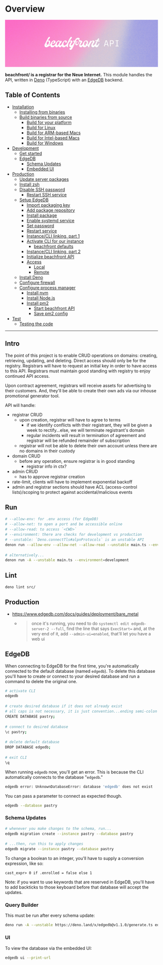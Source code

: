 # Overview

![](banner.png "beachfront api banner")

**beachfront/ is a registrar for the Neue Internet.** This module handles the API, written in [Deno](https://deno.land) (TypeScript) with an [EdgeDB](https://edgedb.com) backend.



## Table of Contents

- [Installation](./doc/INSTALLATION.md#installation)
  - [Installing from binaries](./doc/INSTALLATION.md#installing-from-binaries)
  - [Build binaries from source](./doc/INSTALLATION.md#build-binaries-from-source)
    - [Build for your platform](./doc/INSTALLATION.md#build-for-your-platform)
    - [Build for Linux](./doc/INSTALLATION.md#build-for-linux)
    - [Build for ARM-based Macs](./doc/INSTALLATION.md#build-for-arm-based-macs)
    - [Build for Intel-based Macs](./doc/INSTALLATION.md#build-for-intel-based-macs)
    - [Build for Windows](./doc/INSTALLATION.md#build-for-windows)
- [Development](./doc/DEVELOPMENT.md#development)
  - [Get started](./doc/DEVELOPMENT.md#get-started)
  - [EdgeDB](./doc/DEVELOPMENT.md#edgedb)
    - [Schema Updates](./doc/DEVELOPMENT.md#schema-updates)
    - [Embedded UI](./doc/DEVELOPMENT.md#ui)
- [Production](./doc/PRODUCTION.md#production)
  - [Update server packages](./doc/PRODUCTION.md#update-server-packages)
  - [Install zsh](./doc/PRODUCTION.md#install-zsh)
  - [Disable SSH password](./doc/PRODUCTION.md#disable-ssh-password)
    - [Restart SSH service](./doc/PRODUCTION.md#restart-ssh-service)
  - [Setup EdgeDB](./doc/PRODUCTION.md#setup-edgedb)
    - [Import packaging key](./doc/PRODUCTION.md#import-packaging-key)
    - [Add package repository](./doc/PRODUCTION.md#add-package-repository)
    - [Install package](./doc/PRODUCTION.md#install-package)
    - [Enable systemd service](./doc/PRODUCTION.md#enable-systemd-service)
    - [Set password](./doc/PRODUCTION.md#set-password)
    - [Restart service](./doc/PRODUCTION.md#restart-service)
    - [Instance/CLI linking, part 1](./doc/PRODUCTION.md#instancecli-linking-part-1)
    - [Activate CLI for our instance](./doc/PRODUCTION.md#activate-cli-for-our-instance)
      - [beachfront defaults](./doc/PRODUCTION.md#beachfront-defaults)
    - [Instance/CLI linking, part 2](./doc/PRODUCTION.md#instancecli-linking-part-2)
    - [Initialize beachfront API](./doc/PRODUCTION.md#initialize-beachfront)
    - [Access](./doc/PRODUCTION.md#access)
      - [Local](./doc/PRODUCTION.md#local)
      - [Remote](./doc/PRODUCTION.md#remote)
  - [Install Deno](./doc/PRODUCTION.md#install-deno)
  - [Configure firewall](./doc/PRODUCTION.md#configure-firewall)
  - [Configure process manager](./doc/PRODUCTION.md#configure-process-manager)
    - [Install nvm](./doc/PRODUCTION.md#install-nvm)
    - [Install Node.js](./doc/PRODUCTION.md#install-nodejs)
    - [Install pm2](./doc/PRODUCTION.md#install-pm2)
      - [Start beachfront API](./doc/PRODUCTION.md#start-api)
      - [Save pm2 config](./doc/PRODUCTION.md#save-pm2-config)
- [Test](./doc/TEST.md#test)
  - [Testing the code](./doc/TEST.md#testing-the-code)

---

## Intro

The point of this project is to enable CRUD operations on domains: creating, retrieving, updating, and deleting. Direct access should only be for the registry. Registrars will have to request an initial key in order to have access to this API. Registrars must maintain good standing with registry to enjoy continued API access.

Upon contract agreement, registrars will receive assets for advertising to their customers. And, they'll be able to create their own ads via our inhouse promotional generator tool.

API will handle:
- registrar CRUD
  - upon creation, registrar will have to agree to terms
    - if we identify conflicts with their registrant, they will be given a week to rectify...else, we will terminate registrant's domain
    - regular incidents will result in termination of agreement and registrar will be refunded remainder of subscription
  - registrar will not be able to delete their own account unless there are no domains in their custody
- domain CRUD
  - before any operation, ensure registrar is in good standing
    - registrar info in ctx?
- admin CRUD
  - has to approve registrar creation
- rate-limit, clients will have to implement exponential backoff
- admin and registrar sections should have ACL (access-control lists)/scoping to protect against accidental/malicious events

## Run

```sh
# --allow-env: for .env access (for EdgeDB)
# --allow-net: to open a port and be accessible online
# --allow-read: to access `<CWD>`
# --environment: there are checks for development vs production
# --unstable: `Deno.connectTls#alpnProtocols` is an unstable API
denon run --allow-env --allow-net --allow-read --unstable main.ts --environment=development

# alternatively...
denon run -A --unstable main.ts --environment=development
```

## Lint

```sh
deno lint src/
```

## Production

- https://www.edgedb.com/docs/guides/deployment/bare_metal
  - > once it's running, you need to do `systemctl edit edgedb-server-2 --full`, find the line that says `ExecStart=` and, at the very end of it, add `--admin-ui=enabled`, that'll let you have a web ui



## EdgeDB

When connecting to EdgeDB for the first time, you're automatically connected to the default database (named `edgedb`). To delete this database you'll have to create or connect to your desired database and run a command to delete the original one.

```sh
# activate CLI
edgedb

# create desired database if it does not already exist
# all caps is not necessary, it is just convention...ending semi-colon is required
CREATE DATABASE pastry;

# connect to desired database
\c pastry;

# delete default database
DROP DATABASE edgedb;

# exit CLI
\q
```

When running `edgedb` now, you'll get an error. This is because the CLI automatically connects to the database "`edgedb`."

```sh
edgedb error: UnknownDatabaseError: database 'edgedb' does not exist
```

You can pass a parameter to connect as expected though.

```sh
edgedb --database pastry
```

### Schema Updates

```sh
# whenever you make changes to the schema, run...
edgedb migration create --instance pastry --database pastry

# ...then, run this to apply changes
edgedb migrate --instance pastry --database pastry
```

To change a boolean to an integer, you'll have to supply a conversion expression, like so:

```
cast_expr> 0 if .enrolled = false else 1
```

Note: if you want to use keywords that are reserved in EdgeDB, you'll have to add backticks to those keyboard before that database will accept the updates.

### Query Builder

This must be run after every schema update:

```sh
deno run -A --unstable https://deno.land/x/edgedb@v1.1.0/generate.ts edgeql-js --instance pastry --database pastry
```

### UI

To view the database via the embedded UI:

```sh
edgedb ui --print-url
```
